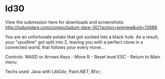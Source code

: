 # ld30

View the submission here for downloads and screenshots: http://ludumdare.com/compo/ludum-dare-30/?action=preview&uid=12688

You are an unfortunate potato that got sucked into a black hole. As a result, your "spudline" got split into 2, leaving you with a perfect clone in a connected world, that follows your every move... 

Controls: 
WASD or Arrows Keys - Move 
R - Reset level 
ESC - Return to Main menu 

Techs used: Java with LibGdx; Paint.NET; Bfxr;
